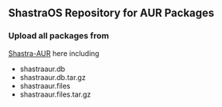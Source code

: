 ## ShastraOS Repository for AUR Packages

### Upload all packages from 
[Shastra-AUR]() here
including
- shastraaur.db
- shastraaur.db.tar.gz
- shastraaur.files
- shastraaur.files.tar.gz